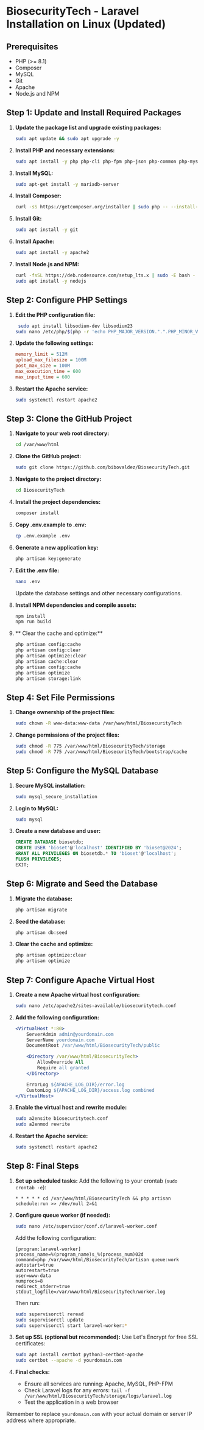 # BiosecurityTech - Laravel Installation on Linux (Updated)

## Prerequisites
- PHP (>= 8.1)
- Composer
- MySQL
- Git
- Apache
- Node.js and NPM

## Step 1: Update and Install Required Packages

1. **Update the package list and upgrade existing packages:**
   ```bash
   sudo apt update && sudo apt upgrade -y
   ```

2. **Install PHP and necessary extensions:**
   ```bash
   sudo apt install -y php php-cli php-fpm php-json php-common php-mysql php-zip php-gd php-mbstring php-curl php-xml php-bcmath unzip
   ```

3. **Install MySQL:**
   ```bash
   sudo apt-get install -y mariadb-server 
   ```

4. **Install Composer:**
   ```bash
   curl -sS https://getcomposer.org/installer | sudo php -- --install-dir=/usr/local/bin --filename=composer
   ```

5. **Install Git:**
   ```bash
   sudo apt install -y git
   ```

6. **Install Apache:**
   ```bash
   sudo apt install -y apache2
   ```

7. **Install Node.js and NPM:**
   ```bash
   curl -fsSL https://deb.nodesource.com/setup_lts.x | sudo -E bash -
   sudo apt install -y nodejs
   ```

## Step 2: Configure PHP Settings

1. **Edit the PHP configuration file:**
   ```bash
    sudo apt install libsodium-dev libsodium23
   sudo nano /etc/php/$(php -r 'echo PHP_MAJOR_VERSION.".".PHP_MINOR_VERSION;')/apache2/php.ini
   ```

2. **Update the following settings:**
   ```ini
   memory_limit = 512M
   upload_max_filesize = 100M
   post_max_size = 100M
   max_execution_time = 600
   max_input_time = 600
   ```

3. **Restart the Apache service:**
   ```bash
   sudo systemctl restart apache2
   ```

## Step 3: Clone the GitHub Project

1. **Navigate to your web root directory:**
   ```bash
   cd /var/www/html
   ```

2. **Clone the GitHub project:**
   ```bash
   sudo git clone https://github.com/bibovaldez/BiosecurityTech.git
   ```

3. **Navigate to the project directory:**
   ```bash
   cd BiosecurityTech
   ```

4. **Install the project dependencies:**
   ```bash
   composer install
   ```

5. **Copy .env.example to .env:**
   ```bash
   cp .env.example .env
   ```

6. **Generate a new application key:**
   ```bash
   php artisan key:generate
   ```

7. **Edit the .env file:**
   ```bash
   nano .env
   ```
   Update the database settings and other necessary configurations.

8. **Install NPM dependencies and compile assets:**
   ```bash
   npm install
   npm run build
   ```
9. ** Clear the cache and optimize:**
   ```bash
   php artisan config:cache
   php artisan config:clear
   php artisan optimize:clear
   php artisan cache:clear
   php artisan config:cache
   php artisan optimize
   php artisan storage:link
   ```

## Step 4: Set File Permissions

1. **Change ownership of the project files:**
   ```bash
   sudo chown -R www-data:www-data /var/www/html/BiosecurityTech
   ```

2. **Change permissions of the project files:**
   ```bash
   sudo chmod -R 775 /var/www/html/BiosecurityTech/storage
   sudo chmod -R 775 /var/www/html/BiosecurityTech/bootstrap/cache
   ```

## Step 5: Configure the MySQL Database

1. **Secure MySQL installation:**
   ```bash
   sudo mysql_secure_installation
   ```

2. **Login to MySQL:**
   ```bash
   sudo mysql
   ```

3. **Create a new database and user:**
   ```sql
   CREATE DATABASE biosetdb;
   CREATE USER 'bioset'@'localhost' IDENTIFIED BY 'bioset@2024';
   GRANT ALL PRIVILEGES ON biosetdb.* TO 'bioset'@'localhost';
   FLUSH PRIVILEGES;
   EXIT;
   ```

## Step 6: Migrate and Seed the Database

1. **Migrate the database:**
   ```bash
   php artisan migrate
   ```

2. **Seed the database:**
   ```bash
   php artisan db:seed
   ```

3. **Clear the cache and optimize:**
   ```bash
   php artisan optimize:clear
   php artisan optimize
   ```

## Step 7: Configure Apache Virtual Host

1. **Create a new Apache virtual host configuration:**
   ```bash
   sudo nano /etc/apache2/sites-available/biosecuritytech.conf
   ```

2. **Add the following configuration:**
   ```apache
   <VirtualHost *:80>
       ServerAdmin admin@yourdomain.com
       ServerName yourdomain.com
       DocumentRoot /var/www/html/BiosecurityTech/public

       <Directory /var/www/html/BiosecurityTech>
           AllowOverride All
           Require all granted
       </Directory>

       ErrorLog ${APACHE_LOG_DIR}/error.log
       CustomLog ${APACHE_LOG_DIR}/access.log combined
   </VirtualHost>
   ```

3. **Enable the virtual host and rewrite module:**
   ```bash
   sudo a2ensite biosecuritytech.conf
   sudo a2enmod rewrite
   ```

4. **Restart the Apache service:**
   ```bash
   sudo systemctl restart apache2
   ```

## Step 8: Final Steps

1. **Set up scheduled tasks:**
   Add the following to your crontab (`sudo crontab -e`):
   ```
   * * * * * cd /var/www/html/BiosecurityTech && php artisan schedule:run >> /dev/null 2>&1
   ```

2. **Configure queue worker (if needed):**
   ```bash
   sudo nano /etc/supervisor/conf.d/laravel-worker.conf
   ```
   Add the following configuration:
   ```
   [program:laravel-worker]
   process_name=%(program_name)s_%(process_num)02d
   command=php /var/www/html/BiosecurityTech/artisan queue:work
   autostart=true
   autorestart=true
   user=www-data
   numprocs=8
   redirect_stderr=true
   stdout_logfile=/var/www/html/BiosecurityTech/worker.log
   ```
   Then run:
   ```bash
   sudo supervisorctl reread
   sudo supervisorctl update
   sudo supervisorctl start laravel-worker:*
   ```

3. **Set up SSL (optional but recommended):**
   Use Let's Encrypt for free SSL certificates:
   ```bash
   sudo apt install certbot python3-certbot-apache
   sudo certbot --apache -d yourdomain.com
   ```

4. **Final checks:**
   - Ensure all services are running: Apache, MySQL, PHP-FPM
   - Check Laravel logs for any errors: `tail -f /var/www/html/BiosecurityTech/storage/logs/laravel.log`
   - Test the application in a web browser

Remember to replace `yourdomain.com` with your actual domain or server IP address where appropriate.
